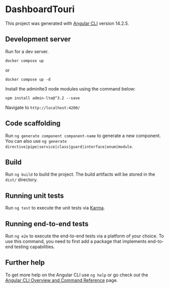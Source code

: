 # DashboardTouri

This project was generated with [Angular CLI](https://github.com/angular/angular-cli) version 14.2.5.

## Development server

Run for a dev server.

```
docker compose up 
```
or 
```
docker compose up -d 
```
Install the adminlte3 node modules using the command below:
```
npm install admin-lte@^3.2 --save
```
Navigate to `http://localhost:4200/`

## Code scaffolding

Run `ng generate component component-name` to generate a new component. You can also use `ng generate directive|pipe|service|class|guard|interface|enum|module`.

## Build

Run `ng build` to build the project. The build artifacts will be stored in the `dist/` directory.

## Running unit tests

Run `ng test` to execute the unit tests via [Karma](https://karma-runner.github.io).

## Running end-to-end tests

Run `ng e2e` to execute the end-to-end tests via a platform of your choice. To use this command, you need to first add a package that implements end-to-end testing capabilities.

## Further help

To get more help on the Angular CLI use `ng help` or go check out the [Angular CLI Overview and Command Reference](https://angular.io/cli) page.
